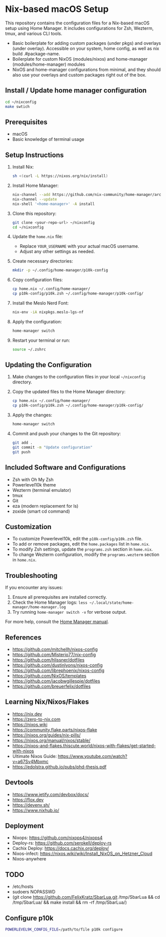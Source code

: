 # Nix-based macOS Setup

This repository contains the configuration files for a Nix-based macOS setup using Home Manager. It includes configurations for Zsh, Wezterm, tmux, and various CLI tools.

- Basic boilerplate for adding custom packages (under pkgs) and overlays (under overlay). Accessible on your system, home config, as well as nix build .#package-name.
- Boilerplate for custom NixOS (modules/nixos) and home-manager (modules/home-manager) modules
- NixOS and home-manager configurations from minimal, and they should also use your overlays and custom packages right out of the box.


## Install / Update home manager configuration

```bash
cd ~/nixconfig
make swtich
```

## Prerequisites

- macOS
- Basic knowledge of terminal usage

## Setup Instructions

1. Install Nix:
   ```bash
   sh <(curl -L https://nixos.org/nix/install)
   ```

2. Install Home Manager:
   ```bash
   nix-channel --add https://github.com/nix-community/home-manager/archive/master.tar.gz home-manager
   nix-channel --update
   nix-shell '<home-manager>' -A install
   ```

3. Clone this repository:
   ```bash
   git clone <your-repo-url> ~/nixconfig
   cd ~/nixconfig
   ```

4. Update the `home.nix` file:
   - Replace `YOUR_USERNAME` with your actual macOS username.
   - Adjust any other settings as needed.

5. Create necessary directories:
   ```bash
   mkdir -p ~/.config/home-manager/p10k-config
   ```

6. Copy configuration files:
   ```bash
   cp home.nix ~/.config/home-manager/
   cp p10k-config/p10k.zsh ~/.config/home-manager/p10k-config/
   ```

7. Install the Meslo Nerd Font:
   ```bash
   nix-env -iA nixpkgs.meslo-lgs-nf
   ```

8. Apply the configuration:
   ```bash
   home-manager switch
   ```

9. Restart your terminal or run:
   ```bash
   source ~/.zshrc
   ```

## Updating the Configuration

1. Make changes to the configuration files in your local `~/nixconfig` directory.

2. Copy the updated files to the Home Manager directory:
   ```bash
   cp home.nix ~/.config/home-manager/
   cp p10k-config/p10k.zsh ~/.config/home-manager/p10k-config/
   ```

3. Apply the changes:
   ```bash
   home-manager switch
   ```

4. Commit and push your changes to the Git repository:
   ```bash
   git add .
   git commit -m "Update configuration"
   git push
   ```

## Included Software and Configurations

- Zsh with Oh My Zsh
- Powerlevel10k theme
- Wezterm (terminal emulator)
- tmux
- Git
- eza (modern replacement for ls)
- zoxide (smart cd command)

## Customization

- To customize Powerlevel10k, edit the `p10k-config/p10k.zsh` file.
- To add or remove packages, edit the `home.packages` list in `home.nix`.
- To modify Zsh settings, update the `programs.zsh` section in `home.nix`.
- To change Wezterm configuration, modify the `programs.wezterm` section in `home.nix`.

## Troubleshooting

If you encounter any issues:
1. Ensure all prerequisites are installed correctly.
2. Check the Home Manager logs: `less ~/.local/state/home-manager/home-manager.log`
3. Try running `home-manager switch -v` for verbose output.

For more help, consult the [Home Manager manual](https://nix-community.github.io/home-manager/).


## References

- https://github.com/mitchellh/nixos-config
- https://github.com/Misterio77/nix-config
- https://github.com/hlissner/dotfiles
- https://github.com/dustinlyons/nixos-config
- https://github.com/librephoenix/nixos-config
- https://github.com/NixOS/templates
- https://github.com/jacobwgillespie/dotfiles
- https://github.com/breuerfelix/dotfiles

## Learning Nix/Nixos/Flakes

- https://nix.dev
- https://zero-to-nix.com
- https://nixos.wiki
- https://community.flake.parts/nixos-flake
- https://nixos.org/guides/nix-pills/
- https://nixos.org/manual/nixos/stable/
- https://nixos-and-flakes.thiscute.world/nixos-with-flakes/get-started-with-nixos
- Ultimate Nixos Guide: https://www.youtube.com/watch?v=a67Sv4Mbxmc
- https://edolstra.github.io/pubs/phd-thesis.pdf

## Devtools

- https://www.jetify.com/devbox/docs/
- https://flox.dev
- https://devenv.sh/
- https://www.nixhub.io/

## Deployment

- Nixops: https://github.com/nixops4/nixops4
- Deploy-rs: https://github.com/serokell/deploy-rs
- Cachix Deploy: https://docs.cachix.org/deploy/
- Nixos-infect: https://nixos.wiki/wiki/Install_NixOS_on_Hetzner_Cloud
- Nixos-anywhere

## TODO
- /etc/hosts
- sudoers NOPASSWD
- (git clone https://github.com/FelixKratz/SbarLua.git /tmp/SbarLua && cd /tmp/SbarLua/ && make install && rm -rf /tmp/SbarLua/)


## Configure p10k

```bash
POWERLEVEL9K_CONFIG_FILE=/path/to/file p10k configure
```
